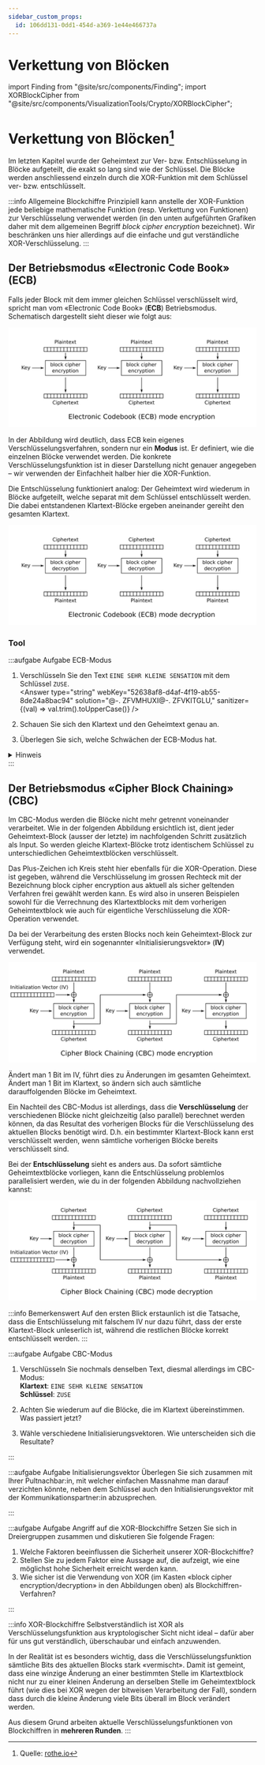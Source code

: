 ```yaml
---
sidebar_custom_props:
  id: 106dd131-0dd1-454d-a369-1e44e466737a
---
```


# Verkettung von Blöcken

import Finding from "@site/src/components/Finding";
import XORBlockCipher from "@site/src/components/VisualizationTools/Crypto/XORBlockCipher";


# Verkettung von Blöcken[^1]

Im letzten Kapitel wurde der Geheimtext zur Ver- bzw. Entschlüsselung in Blöcke aufgeteilt, die exakt so lang sind wie der Schlüssel. Die Blöcke werden anschliessend einzeln durch die XOR-Funktion mit dem Schlüssel ver- bzw. entschlüsselt.

:::info Allgemeine Blockchiffre
Prinzipiell kann anstelle der XOR-Funktion jede beliebige mathematische Funktion (resp. Verkettung von Funktionen) zur Verschlüsselung verwendet werden (in den unten aufgeführten Grafiken daher mit dem allgemeinen Begriff *block cipher encryption* bezeichnet). Wir beschränken uns hier allerdings auf die einfache und gut verständliche XOR-Verschlüsselung.
:::

## Der Betriebsmodus «Electronic Code Book» (ECB)
Falls jeder Block mit dem immer gleichen Schlüssel verschlüsselt wird, spricht man vom «Electronic Code Book» (**ECB**) Betriebsmodus. Schematisch dargestellt sieht dieser wie folgt aus:

![Verschlüsselung im ECB-Modus](images/ECB_encryption.svg)

In der Abbildung wird deutlich, dass ECB kein eigenes Verschlüsselungsverfahren, sondern nur ein **Modus** ist. Er definiert, wie die einzelnen Blöcke verwendet werden. Die konkrete Verschlüsselungsfunktion ist in dieser Darstellung nicht genauer angegeben – wir verwenden der Einfachheit halber hier die XOR-Funktion.

Die Entschlüsselung funktioniert analog: Der Geheimtext wird wiederum in Blöcke aufgeteilt, welche separat mit dem Schlüssel entschlüsselt werden. Die dabei entstandenen Klartext-Blöcke ergeben aneinander gereiht den gesamten Klartext.

![Entschlüsselung im ECB-Modus](images/ECB_decryption.svg)

### Tool

<XORBlockCipher />


:::aufgabe Aufgabe ECB-Modus
1. Verschlüsseln Sie den Text `EINE SEHR KLEINE SENSATION` mit dem Schlüssel `ZUSE`.  
<Answer type="string" webKey="52638af8-d4af-4f19-ab55-8de24a8bac94" solution="@-. ZFVMHUXI@-. ZFVKITGLU," sanitizer={(val) => val.trim().toUpperCase()} />

2. Schauen Sie sich den Klartext und den Geheimtext genau an.
3. Überlegen Sie sich, welche Schwächen der ECB-Modus hat.

<Answer type="text" webKey="11762cec-7a10-48f4-ab40-648addaca855" />

<details><summary>Hinweis</summary>
Überlegen Sie sich, was passiert, wenn zwei Blöcke identisch sind (z.B. weil eine bestimmte Passage des Textes erneut vorkommt). Wie ist die Auswirkung auf den Geheimtext?
</details>
:::


## Der Betriebsmodus «Cipher Block Chaining» (CBC)
Im CBC-Modus werden die Blöcke nicht mehr getrennt voneinander verarbeitet. Wie in der folgenden Abbildung ersichtlich ist, dient jeder Geheimtext-Block (ausser der letzte) im nachfolgenden Schritt zusätzlich als Input. So werden gleiche Klartext-Blöcke trotz identischem Schlüssel zu unterschiedlichen Geheimtextblöcken verschlüsselt.

Das Plus-Zeichen ich Kreis steht hier ebenfalls für die XOR-Operation. Diese ist gegeben, während die Verschlüsselung im grossen Rechteck mit der Bezeichnung block cipher encryption aus aktuell als sicher geltenden Verfahren frei gewählt werden kann. Es wird also in unseren Beispielen sowohl für die Verrechnung des Klartextblocks mit dem vorherigen Geheimtextblock wie auch für eigentliche Verschlüsselung die XOR-Operation verwendet.

Da bei der Verarbeitung des ersten Blocks noch kein Geheimtext-Block zur Verfügung steht, wird ein sogenannter «Initialisierungsvektor» (**IV**) verwendet.


![Verschlüsselung im CBC-Modus](images/CBC_encryption.svg)

Ändert man 1 Bit im IV, führt dies zu Änderungen im gesamten Geheimtext. Ändert man 1 Bit im Klartext, so ändern sich auch sämtliche darauffolgenden Blöcke im Geheimtext.

Ein Nachteil des CBC-Modus ist allerdings, dass die **Verschlüsselung** der verschiedenen Blöcke nicht gleichzeitig (also parallel) berechnet werden können, da das Resultat des vorherigen Blocks für die Verschlüsselung des aktuellen Blocks benötigt wird. D.h. ein bestimmter Klartext-Block kann erst verschlüsselt werden, wenn sämtliche vorherigen Blöcke bereits verschlüsselt sind.

Bei der **Entschlüsselung** sieht es anders aus. Da sofort sämtliche Geheimtextblöcke vorliegen, kann die Entschlüsselung problemlos parallelisiert werden, wie du in der folgenden Abbildung nachvollziehen kannst:

![Entschlüsselung im CBC-Modus](images/CBC_decryption.svg)

:::info Bemerkenswert
Auf den ersten Blick erstaunlich ist die Tatsache, dass die Entschlüsselung mit falschem IV nur dazu führt, dass der erste Klartext-Block unleserlich ist, während die restlichen Blöcke korrekt entschlüsselt werden.
:::

:::aufgabe Aufgabe CBC-Modus
1. Verschlüsseln Sie nochmals denselben Text, diesmal allerdings im CBC-Modus:  
**Klartext**: `EINE SEHR KLEINE SENSATION`  
**Schlüssel**: `ZUSE`

2. Achten Sie wiederum auf die Blöcke, die im Klartext übereinstimmen. Was passiert jetzt?
3. Wähle verschiedene Initialisierungsvektoren. Wie unterscheiden sich die Resultate?

<Answer type="text" webKey="d98093d9-0718-4b04-9ac3-f2ea9617153b" monospace />

:::

:::aufgabe Aufgabe Initialisierungsvektor
Überlegen Sie sich zusammen mit Ihrer Pultnachbar:in, mit welcher einfachen Massnahme man darauf verzichten könnte, neben dem Schlüssel auch den Initialisierungsvektor mit der Kommunikationspartner:in abzusprechen.
<Answer type="text" webKey="f33e61bc-140f-4f48-a027-abccae18ec05" />

:::

:::aufgabe Aufgabe Angriff auf die XOR-Blockchiffre
Setzen Sie sich in Dreiergruppen zusammen und diskutieren Sie folgende Fragen:

1. Welche Faktoren beeinflussen die Sicherheit unserer XOR-Blockchiffre?
2. Stellen Sie zu jedem Faktor eine Aussage auf, die aufzeigt, wie eine möglichst hohe Sicherheit erreicht werden kann.
3. Wie sicher ist die Verwendung von XOR (im Kasten «block cipher encryption/decryption» in den Abbildungen oben) als Blockchiffren-Verfahren?

<Answer type="text" webKey="941b53f7-db87-43d1-99e9-a91012309cf1" />

:::

:::info XOR-Blockchiffre
Selbstverständlich ist XOR als Verschlüsselungsfunktion aus kryptologischer Sicht nicht ideal – dafür aber für uns gut verständlich, überschaubar und einfach anzuwenden.

In der Realität ist es besonders wichtig, dass die Verschlüsselungsfunktion sämtliche Bits des aktuellen Blocks stark «vermischt». Damit ist gemeint, dass eine winzige Änderung an einer bestimmten Stelle im Klartextblock nicht nur zu einer kleinen Änderung an derselben Stelle im Geheimtextblock führt (wie dies bei XOR wegen der bitweisen Verarbeitung der Fall), sondern dass durch die kleine Änderung viele Bits überall im Block verändert werden.

Aus diesem Grund arbeiten aktuelle Verschlüsselungsfunktionen von Blockchiffren in **mehreren Runden**.
:::

[^1]: Quelle: [rothe.io](https://rothe.io/?b=crypto&p=685616)
